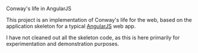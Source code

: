 Conway's life in AngularJS

This project is an implementation of Conway's life for the web, based on the application skeleton for a typical [AngularJS](http://angularjs.org/) web app.

I have not cleaned out all the skeleton code, as this is here primarily for experimentation and demonstration purposes. 
